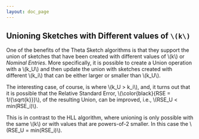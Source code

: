 ```yaml
---
layout: doc_page
---
```


## Unioning Sketches with Different values of `\(k\)`

<p>One of the benefits of the Theta Sketch algorithms is that they support the union of sketches that have been created with different values of \(k\) or <i>Nominal Entries</i>. More specifically, it is possible to create a Union operation with a \(k_U\) and then update the union with sketches created with different \(k_i\) that can be either larger or smaller than \(k_U\).</p>

<p>The interesting case, of course, is where \(k_U &gt; k_i\), and, it turns out that it is possible that the Relative Standard Error, \(\color{black}{RSE = 1/{\sqrt{k}}}\), of the resulting Union, can be improved, 
i.e., \(RSE_U &lt; min(RSE_i)\).</p>

<p>This is in contrast to the HLL algorithm, where unioning is only possible with the same \(k\) or with values that are powers-of-2 smaller. 
In this case the \(RSE_U = min(RSE_i)\).</p>

